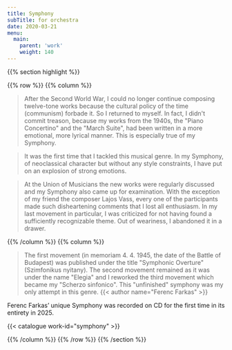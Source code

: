 ```yaml
---
title: Symphony
subTitle: for orchestra
date: 2020-03-21
menu:
  main:
    parent: 'work'
    weight: 140
---
```


{{% section highlight %}}

{{% row %}}
{{% column %}}

> After the Second World War, I could no longer continue composing twelve-tone works because the cultural policy of the time 
> (communism) forbade it. So I returned to myself. In fact, I didn't commit treason, because my works from the 1940s, the "Piano 
> Concertino" and the "March Suite", had been written in a more emotional, more lyrical manner. This is especially true of my 
> Symphony.

> It was the first time that I tackled this musical genre. In my Symphony, of neoclassical character but without any style 
> constraints, I have put on an explosion of strong emotions.

> At the Union of Musicians the new works were regularly discussed and my Symphony also came up for examination. With the 
> exception of my friend the composer Lajos Vass, every one of the participants made such disheartening comments that I lost all 
> enthusiasm. In my last movement in particular, I was criticized for not having found a sufficiently recognizable theme. Out of 
> weariness, I abandoned it in a drawer. 

{{% /column %}}
{{% column %}}

> The first movement (in memoriam 4. 4. 1945, the date of the Battle of Budapest) was published under the title "Symphonic 
> Overture" (Szimfonikus nyitany). The second movement remained as it was under the name "Elegia" and I reworked the third 
> movement which became my "Scherzo sinfonico". This "unfinished" symphony was my only attempt in this genre.
> {{< author name="Ferenc Farkas" >}}

Ferenc Farkas’ unique Symphony was recorded on CD for the first time in its entirety in 2025.

{{< catalogue work-id="symphony" >}}

{{% /column %}}
{{% /row %}}
{{% /section %}}